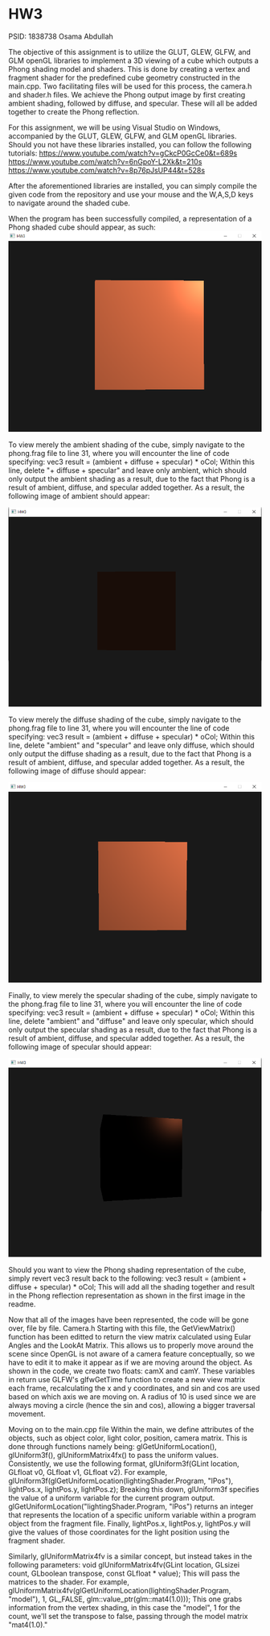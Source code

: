 # HW3
PSID: 1838738 Osama Abdullah

The objective of this assignment is to utilize the  GLUT, GLEW, GLFW, and GLM openGL libraries to implement a 3D viewing of a cube which outputs a Phong shading model and shaders. This is done by creating a vertex and fragment shader for the predefined cube geometry constructed in the main.cpp. Two facilitating files will be used for this process, the camera.h and shader.h files. We achieve the Phong output image by first creating ambient shading, followed by diffuse, and specular. These will all be added together to create the Phong reflection.

For this assignment, we will be using Visual Studio on Windows, accompanied by the GLUT, GLEW, GLFW, and GLM openGL libraries. 
Should you not have these libraries installed, you can follow the following tutorials:
https://www.youtube.com/watch?v=gCkcP0GcCe0&t=689s
https://www.youtube.com/watch?v=6nGpoY-L2Xk&t=210s
https://www.youtube.com/watch?v=8p76pJsUP44&t=528s

After the aforementioned libraries are installed, you can simply compile the given code from the repository and use your mouse and the W,A,S,D keys to navigate around the shaded cube.

When the program has been successfully compiled, a representation of a Phong shaded cube should appear, as such:
![Scene1](https://github.com/omabdullah/HW3/blob/main/phong.png?raw=true "Scene 1")

To view merely the ambient shading of the cube, simply navigate to the phong.frag file to line 31, where you will encounter the line of code specifying:
    vec3 result = (ambient + diffuse + specular) * oCol;
Within this line, delete "+ diffuse + specular" and leave only ambient, which should only output the ambient shading as a result, due to the fact that Phong is a result of ambient, diffuse, and specular added together. As a result, the following image of ambient should appear:

![Scene2](https://github.com/omabdullah/HW3/blob/main/ambient.png?raw=true "Scene 1")

To view merely the diffuse shading of the cube, simply navigate to the phong.frag file to line 31, where you will encounter the line of code specifying:
    vec3 result = (ambient + diffuse + specular) * oCol;
Within this line, delete "ambient" and "specular" and leave only diffuse, which should only output the diffuse shading as a result, due to the fact that Phong is a result of ambient, diffuse, and specular added together. As a result, the following image of diffuse should appear:

![Scene2](https://github.com/omabdullah/HW3/blob/main/diffuse.png?raw=true "Scene 1")

Finally, to view merely the specular shading of the cube, simply navigate to the phong.frag file to line 31, where you will encounter the line of code specifying:
    vec3 result = (ambient + diffuse + specular) * oCol;
Within this line, delete "ambient" and "diffuse" and leave only specular, which should only output the specular shading as a result, due to the fact that Phong is a result of ambient, diffuse, and specular added together. As a result, the following image of specular should appear:

![Scene2](https://github.com/omabdullah/HW3/blob/main/specular.png?raw=true "Scene 1")

Should you want to view the Phong shading representation of the cube, simply revert vec3 result back to the following:
    vec3 result = (ambient + diffuse + specular) * oCol;
This will add all the shading together and result in the Phong reflection representation as shown in the first image in the readme.


Now that all of the images have been represented, the code will be gone over, file by file.
Camera.h
Starting with this file, the GetViewMatrix() function has been editted to return the view matrix calculated using Eular Angles and the LookAt Matrix. This allows us to properly move around the scene since OpenGL is not aware of a camera feature conceptually, so we have to edit it to make it appear as if we are moving around the object. As shown in the code, we create two floats: camX and camY. These variables in return use GLFW's glfwGetTime function to create a new view matrix each frame, recalculating the x and y coordinates, and sin and cos are used based on which axis we are moving on. A radius of 10 is used since we are always moving a circle (hence the sin and cos), allowing a bigger traversal movement.

Moving on to the main.cpp file
Within the main, we define attributes of the objects, such as object color, light color, position, camera matrix. This is done through functions namely being: glGetUniformLocation(), glUniform3f(), glUniformMatrix4fx() to pass the uniform values.
Consistently, we use the following format, glUniform3f(GLint location, GLfloat v0, GLfloat v1, GLfloat v2).
For example, glUniform3f(glGetUniformLocation(lightingShader.Program, "lPos"), lightPos.x, lightPos.y, lightPos.z);
Breaking this down, glUniform3f specifies the value of a uniform variable for the current program output.
glGetUniformLocation("lightingShader.Program, "lPos") returns an integer that represents the location of a specific uniform variable within a program object from the fragment file.
Finally, lightPos.x, lightPos.y, lightPos.y will give the values of those coordinates for the light position using the fragment shader.

Similarly, glUniformMatrix4fv is a similar concept, but instead takes in the following parameters:
void glUniformMatrix4fv(GLint location, GLsizei count, GLboolean transpose, const GLfloat * value);
This will pass the matrices to the shader.
For example, glUniformMatrix4fv(glGetUniformLocation(lightingShader.Program, "model"), 1, GL_FALSE, glm::value_ptr(glm::mat4(1.0)));
This one grabs information from the vertex shading, in this case the "model", 1 for the count, we'll set the transpose to false, passing through the model matrix "mat4(1.0)."

